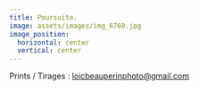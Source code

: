 ```yaml
---
title: Poursuite.
image: assets/images/img_6760.jpg
image_position:
  horizontal: center
  vertical: center
---
```

Prints / Tirages : loicbeauperinphoto@gmail.com
